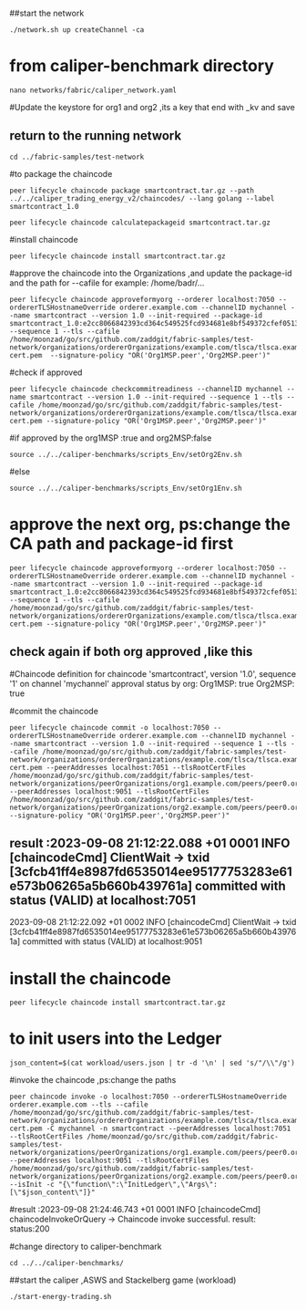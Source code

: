 ##start the network
	
	./network.sh up createChannel -ca	
# from caliper-benchmark directory 
	nano networks/fabric/caliper_network.yaml
#Update the keystore for org1 and org2 ,its a key that end with _kv and save
## return to the running network
	cd ../fabric-samples/test-network
#to package the chaincode 

	peer lifecycle chaincode package smartcontract.tar.gz --path ../../caliper_trading_energy_v2/chaincodes/ --lang golang --label smartcontract_1.0

	peer lifecycle chaincode calculatepackageid smartcontract.tar.gz
#install chaincode 

	peer lifecycle chaincode install smartcontract.tar.gz
#approve the chaincode into the Organizations ,and update the package-id and the path for --cafile for example: /home/badr/...

	peer lifecycle chaincode approveformyorg --orderer localhost:7050 --ordererTLSHostnameOverride orderer.example.com --channelID mychannel --name smartcontract --version 1.0 --init-required --package-id smartcontract_1.0:e2cc8066842393cd364c549525fcd934681e8bf549372cfef05138b5c464bd64 --sequence 1 --tls --cafile /home/moonzad/go/src/github.com/zaddgit/fabric-samples/test-network/organizations/ordererOrganizations/example.com/tlsca/tlsca.example.com-cert.pem  --signature-policy "OR('Org1MSP.peer','Org2MSP.peer')"
#check if approved
	
	peer lifecycle chaincode checkcommitreadiness --channelID mychannel --name smartcontract --version 1.0 --init-required --sequence 1 --tls --cafile /home/moonzad/go/src/github.com/zaddgit/fabric-samples/test-network/organizations/ordererOrganizations/example.com/tlsca/tlsca.example.com-cert.pem --signature-policy "OR('Org1MSP.peer','Org2MSP.peer')"
#if approved by the org1MSP :true and org2MSP:false 

	source ../../caliper-benchmarks/scripts_Env/setOrg2Env.sh
#else

	source ../../caliper-benchmarks/scripts_Env/setOrg1Env.sh

# approve the next org, ps:change the CA path and package-id first 

	peer lifecycle chaincode approveformyorg --orderer localhost:7050 --ordererTLSHostnameOverride orderer.example.com --channelID mychannel --name smartcontract --version 1.0 --init-required --package-id smartcontract_1.0:e2cc8066842393cd364c549525fcd934681e8bf549372cfef05138b5c464bd64 --sequence 1 --tls --cafile /home/moonzad/go/src/github.com/zaddgit/fabric-samples/test-network/organizations/ordererOrganizations/example.com/tlsca/tlsca.example.com-cert.pem --signature-policy "OR('Org1MSP.peer','Org2MSP.peer')"
## check again if both org approved ,like this 
#Chaincode definition for chaincode 'smartcontract', version '1.0', sequence '1' on channel 'mychannel' approval status by org:
Org1MSP: true
Org2MSP: true

#commit the chaincode 

	peer lifecycle chaincode commit -o localhost:7050 --ordererTLSHostnameOverride orderer.example.com --channelID mychannel --name smartcontract --version 1.0 --init-required --sequence 1 --tls --cafile /home/moonzad/go/src/github.com/zaddgit/fabric-samples/test-network/organizations/ordererOrganizations/example.com/tlsca/tlsca.example.com-cert.pem --peerAddresses localhost:7051 --tlsRootCertFiles /home/moonzad/go/src/github.com/zaddgit/fabric-samples/test-network/organizations/peerOrganizations/org1.example.com/peers/peer0.org1.example.com/tls/ca.crt --peerAddresses localhost:9051 --tlsRootCertFiles /home/moonzad/go/src/github.com/zaddgit/fabric-samples/test-network/organizations/peerOrganizations/org2.example.com/peers/peer0.org2.example.com/tls/ca.crt --signature-policy "OR('Org1MSP.peer','Org2MSP.peer')"
## result :2023-09-08 21:12:22.088 +01 0001 INFO [chaincodeCmd] ClientWait -> txid [3cfcb41ff4e8987fd6535014ee95177753283e61e573b06265a5b660b439761a] committed with status (VALID) at localhost:7051
2023-09-08 21:12:22.092 +01 0002 INFO [chaincodeCmd] ClientWait -> txid [3cfcb41ff4e8987fd6535014ee95177753283e61e573b06265a5b660b439761a] committed with status (VALID) at localhost:9051

# install the chaincode 

	peer lifecycle chaincode install smartcontract.tar.gz
 # to init users into the Ledger 

 	json_content=$(cat workload/users.json | tr -d '\n' | sed 's/"/\\"/g')
  	
 
#invoke the chaincode ,ps:change the paths 

	peer chaincode invoke -o localhost:7050 --ordererTLSHostnameOverride orderer.example.com --tls --cafile /home/moonzad/go/src/github.com/zaddgit/fabric-samples/test-network/organizations/ordererOrganizations/example.com/tlsca/tlsca.example.com-cert.pem -C mychannel -n smartcontract --peerAddresses localhost:7051 --tlsRootCertFiles /home/moonzad/go/src/github.com/zaddgit/fabric-samples/test-network/organizations/peerOrganizations/org1.example.com/peers/peer0.org1.example.com/tls/ca.crt --peerAddresses localhost:9051 --tlsRootCertFiles /home/moonzad/go/src/github.com/zaddgit/fabric-samples/test-network/organizations/peerOrganizations/org2.example.com/peers/peer0.org2.example.com/tls/ca.crt --isInit -c "{\"function\":\"InitLedger\",\"Args\":[\"$json_content\"]}"

#result :2023-09-08 21:24:46.743 +01 0001 INFO [chaincodeCmd] chaincodeInvokeOrQuery -> Chaincode invoke successful. result: status:200

#change directory to caliper-benchmark 

	cd ../../caliper-benchmarks/
 ##start the caliper ,ASWS and Stackelberg game (workload)

 	./start-energy-trading.sh
